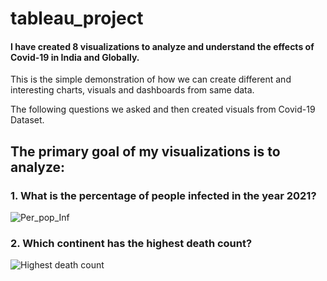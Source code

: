 # tableau_project
#### I have created 8 visualizations to analyze and understand the effects of Covid-19 in India and Globally.

This is the simple demonstration of how we can create different and interesting charts, visuals and dashboards from same data.

The following questions we asked and then created visuals from Covid-19 Dataset.

## The primary goal of my visualizations is to analyze:
### 1. What is the percentage of people infected in the year 2021?

![Per_pop_Inf](https://github.com/jahnvi1017/tableau_project/assets/168184461/fd90b5ca-ce15-4131-bab2-684cd41d04a3)

### 2. Which continent has the highest death count?

![Highest death count](https://github.com/jahnvi1017/tableau_project/assets/168184461/499bb67a-4c96-474e-a381-d7d596f3557a)


